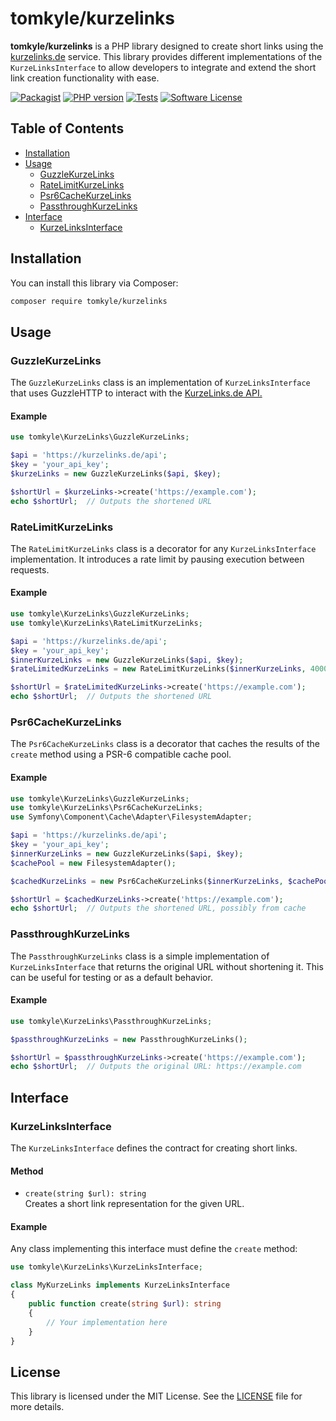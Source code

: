 
# tomkyle/kurzelinks

**tomkyle/kurzelinks** is a PHP library designed to create short links using the [kurzelinks.de](https://kurzelinks.de) service. This library provides different implementations of the `KurzeLinksInterface` to allow developers to integrate and extend the short link creation functionality with ease.

[![Packagist](https://img.shields.io/packagist/v/tomkyle/kurzelinks.svg?style=flat)](https://packagist.org/packages/tomkyle/kurzelinks)
[![PHP version](https://img.shields.io/packagist/php-v/tomkyle/kurzelinks.svg)](https://packagist.org/packages/tomkyle/kurzelinks)
[![Tests](https://github.com/tomkyle/KurzeLinks/actions/workflows/php.yml/badge.svg)](https://github.com/tomkyle/KurzeLinks/actions/workflows/php.yml)
[![Software License](https://img.shields.io/badge/license-MIT-brightgreen.svg)](LICENSE)

## Table of Contents

- [Installation](#installation)
- [Usage](#usage)
  - [GuzzleKurzeLinks](#guzzlekurzelinks)
  - [RateLimitKurzeLinks](#ratelimitkurzelinks)
  - [Psr6CacheKurzeLinks](#psr6cachekurzelinks)
  - [PassthroughKurzeLinks](#passthroughkurzelinks)
- [Interface](#interface)
  - [KurzeLinksInterface](#kurzelinksinterface)

## Installation

You can install this library via Composer:

```bash
composer require tomkyle/kurzelinks
```

## Usage

### GuzzleKurzeLinks

The `GuzzleKurzeLinks` class is an implementation of `KurzeLinksInterface` that uses GuzzleHTTP to interact with the [KurzeLinks.de API.](https://kurzelinks.de/kurz-url-api)

#### Example

```php
use tomkyle\KurzeLinks\GuzzleKurzeLinks;

$api = 'https://kurzelinks.de/api';
$key = 'your_api_key';
$kurzeLinks = new GuzzleKurzeLinks($api, $key);

$shortUrl = $kurzeLinks->create('https://example.com');
echo $shortUrl;  // Outputs the shortened URL
```

### RateLimitKurzeLinks

The `RateLimitKurzeLinks` class is a decorator for any `KurzeLinksInterface` implementation. It introduces a rate limit by pausing execution between requests.

#### Example

```php
use tomkyle\KurzeLinks\GuzzleKurzeLinks;
use tomkyle\KurzeLinks\RateLimitKurzeLinks;

$api = 'https://kurzelinks.de/api';
$key = 'your_api_key';
$innerKurzeLinks = new GuzzleKurzeLinks($api, $key);
$rateLimitedKurzeLinks = new RateLimitKurzeLinks($innerKurzeLinks, 4000); // 4000ms sleep

$shortUrl = $rateLimitedKurzeLinks->create('https://example.com');
echo $shortUrl;  // Outputs the shortened URL
```

### Psr6CacheKurzeLinks

The `Psr6CacheKurzeLinks` class is a decorator that caches the results of the `create` method using a PSR-6 compatible cache pool.

#### Example

```php
use tomkyle\KurzeLinks\GuzzleKurzeLinks;
use tomkyle\KurzeLinks\Psr6CacheKurzeLinks;
use Symfony\Component\Cache\Adapter\FilesystemAdapter;

$api = 'https://kurzelinks.de/api';
$key = 'your_api_key';
$innerKurzeLinks = new GuzzleKurzeLinks($api, $key);
$cachePool = new FilesystemAdapter();

$cachedKurzeLinks = new Psr6CacheKurzeLinks($innerKurzeLinks, $cachePool);

$shortUrl = $cachedKurzeLinks->create('https://example.com');
echo $shortUrl;  // Outputs the shortened URL, possibly from cache
```

### PassthroughKurzeLinks

The `PassthroughKurzeLinks` class is a simple implementation of `KurzeLinksInterface` that returns the original URL without shortening it. This can be useful for testing or as a default behavior.

#### Example

```php
use tomkyle\KurzeLinks\PassthroughKurzeLinks;

$passthroughKurzeLinks = new PassthroughKurzeLinks();

$shortUrl = $passthroughKurzeLinks->create('https://example.com');
echo $shortUrl;  // Outputs the original URL: https://example.com
```

## Interface

### KurzeLinksInterface

The `KurzeLinksInterface` defines the contract for creating short links.

#### Method

- `create(string $url): string`  
  Creates a short link representation for the given URL.

#### Example

Any class implementing this interface must define the `create` method:

```php
use tomkyle\KurzeLinks\KurzeLinksInterface;

class MyKurzeLinks implements KurzeLinksInterface
{
    public function create(string $url): string
    {
        // Your implementation here
    }
}
```

## License

This library is licensed under the MIT License. See the [LICENSE](LICENSE) file for more details.
